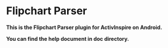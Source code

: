 # Flipchart Parser
**This is the Flipchart Parser plugin for ActivInspire on Android.**

**You can find the help document in doc directory.**
